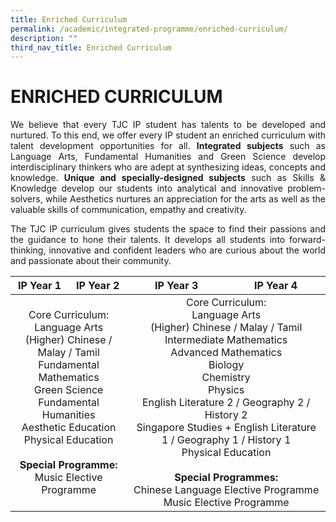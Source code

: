 ```yaml
---
title: Enriched Curriculum
permalink: /academic/integrated-programme/enriched-curriculum/
description: ""
third_nav_title: Enriched Curriculum
---
```

# ENRICHED CURRICULUM

<p style="text-align: justify;">We believe that every TJC IP student has talents to be developed and nurtured. To this end, we offer every IP student an enriched curriculum with talent development opportunities for all. <b>Integrated subjects</b> such as Language Arts, Fundamental Humanities and Green Science develop interdisciplinary thinkers who are adept at synthesizing ideas, concepts and knowledge. <b>Unique and specially-designed subjects</b> such as Skills & Knowledge develop our students into analytical and innovative problem-solvers, while Aesthetics nurtures an appreciation for the arts as well as the valuable skills of communication, empathy and creativity.</p>

<p style="text-align: justify;">The TJC IP curriculum gives students the space to find their passions and the guidance to hone their talents. It develops all students into forward-thinking, innovative and confident leaders who are curious about the world and passionate about their community.</p>

<table>
<thead>
<tr>
<th style="text-align: center;">IP Year 1</th>
<th style="text-align: center;">IP Year 2</th>
<th style="text-align: center;">IP Year 3</th>
<th style="text-align: center;">IP Year 4</th>
</tr>
</thead>
<tbody>
<tr>
<td style="text-align: center;" colspan="2">Core Curriculum:<br />Language Arts<br />(Higher) Chinese / Malay / Tamil<br />Fundamental Mathematics<br />Green Science<br />Fundamental Humanities<br />Aesthetic Education<br />Physical Education<br /><br /><b>Special Programme:</b><br>Music Elective Programme</td>
<td style="text-align: center;" colspan="2">Core Curriculum:<br />Language Arts<br />(Higher) Chinese / Malay / Tamil<br />Intermediate Mathematics<br />Advanced Mathematics<br />Biology<br />Chemistry<br />Physics<br />English Literature 2 / Geography 2 / History 2<br />Singapore Studies + English Literature 1 / Geography 1 / History 1<br />Physical Education<br /><br /><b>Special Programmes:</b><br />Chinese Language Elective Programme<br />Music Elective Programme</td>
</tr>
</tbody>
</table>